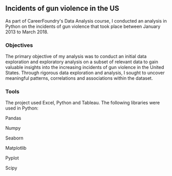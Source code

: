## Incidents of gun violence in the US
As part of CareerFoundry's Data Analysis course, I conducted an analysis in Python on the incidents of gun violence that took place between January 2013 to March 2018. 

### Objectives
The primary objective of my analysis was to conduct an initial data exploration and exploratory analysis on a subset of relevant data to gain valuable insights into the increasing incidents of gun violence in the United States. Through rigorous data exploration and analysis, I sought to uncover meaningful patterns, correlations and associations within the dataset.

### Tools
The project used Excel, Python and Tableau. The following libraries were used in Python:

Pandas

Numpy

Seaborn

Matplotlib

Pyplot

Scipy



